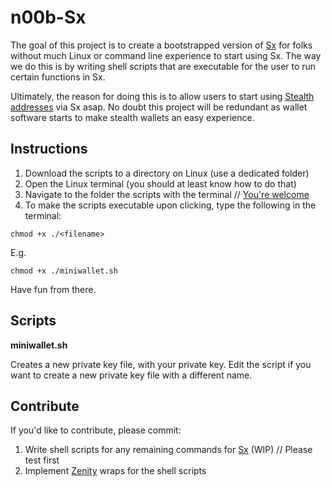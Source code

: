 n00b-Sx
=======

The goal of this project is to create a bootstrapped version of [Sx](https://sx.dyne.org/) for folks without much Linux or command line experience to start using Sx. The way we do this is by writing shell scripts that are executable for the user to run certain functions in Sx. 

Ultimately, the reason for doing this is to allow users to start using [Stealth addresses](https://wiki.unsystem.net/index.php/DarkWallet/Stealth) via Sx asap. No doubt this project will be redundant as wallet software starts to make stealth wallets an easy experience.

## Instructions

1. Download the scripts to a directory on Linux (use a dedicated folder)
2. Open the Linux terminal (you should at least know how to do that)
2. Navigate to the folder the scripts with the terminal // [You're welcome](http://askubuntu.com/questions/207442/how-to-add-open-terminal-here-to-nautilus-context-menu)
3. To make the scripts executable upon clicking, type the following in the terminal:

```chmod +x ./<filename>```

E.g.

```chmod +x ./miniwallet.sh```

Have fun from there.

## Scripts

**miniwallet.sh**

  Creates a new private key file, with your private key. Edit the script if you want to create a new private key file with a different name.

## Contribute

If you'd like to contribute, please commit: 

1. Write shell scripts for any remaining commands for [Sx](https://sx.dyne.org/) (WIP) // Please test first
2. Implement [Zenity](http://www.howtogeek.com/107537/how-to-make-simple-graphical-shell-scripts-with-zenity-on-linux/) wraps for the shell scripts
